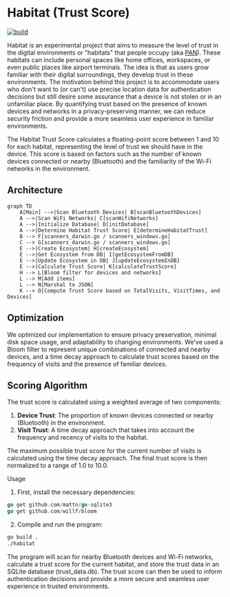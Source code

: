 # Habitat (Trust Score)

[![build](https://github.com/rmcvey/habitat/actions/workflows/go.yml/badge.svg?branch=main)](https://github.com/rmcvey/habitat/actions/workflows/go.yml)

Habitat is an experimental project that aims to measure the level of trust in the digital environments or "habitats" that people occupy (aka [PAN](https://en.wikipedia.org/wiki/Personal_area_network)). These habitats can include personal spaces like home offices, workspaces, or even public places like airport terminals. The idea is that as users grow familiar with their digital surroundings, they develop trust in these environments. The motivation behind this project is to accommodate users who don't want to (or can't) use precise location data for authentication decisions but still desire some assurance that a device is not stolen or in an unfamiliar place. By quantifying trust based on the presence of known devices and networks in a privacy-preserving manner, we can reduce security friction and provide a more seamless user experience in familiar environments.

The Habitat Trust Score calculates a floating-point score between 1 and 10 for each habitat, representing the level of trust we should have in the device. This score is based on factors such as the number of known devices connected or nearby (Bluetooth) and the familiarity of the Wi-Fi networks in the environment.

## Architecture

```mermaid
graph TD
    A[Main] -->|Scan Bluetooth Devices| B[scanBluetoothDevices]
    A -->|Scan WiFi Networks| C[scanWifiNetworks]
    A -->|Initialize Database| D[initDatabase]
    A -->|Determine Habitat Trust Score| E[determineHabitatTrust]
    B --> F[scanners_darwin.go / scanners_windows.go]
    C --> G[scanners_darwin.go / scanners_windows.go]
    E -->|Create Ecosystem| H[createEcosystem]
    E -->|Get Ecosystem from DB| I[getEcosystemFromDB]
    E -->|Update Ecosystem in DB| J[updateEcosystemInDB]
    E -->|Calculate Trust Score| K[calculateTrustScore]
    H --> L[Bloom filter for devices and networks]
    L --> M[Add items]
    L --> N[Marshal to JSON]
    K --> O[Compute Trust Score based on TotalVisits, VisitTimes, and Devices]
```

## Optimization

We optimized our implementation to ensure privacy preservation, minimal disk space usage, and adaptability to changing environments. We've used a Bloom filter to represent unique combinations of connected and nearby devices, and a time decay approach to calculate trust scores based on the frequency of visits and the presence of familiar devices.

## Scoring Algorithm

The trust score is calculated using a weighted average of two components:

1. **Device Trust**: The proportion of known devices connected or nearby (Bluetooth) in the environment.
2. **Visit Trust**: A time decay approach that takes into account the frequency and recency of visits to the habitat.

The maximum possible trust score for the current number of visits is calculated using the time decay approach. The final trust score is then normalized to a range of 1.0 to 10.0.

Usage

1. First, install the necessary dependencies:

```go
go get github.com/mattn/go-sqlite3
go get github.com/willf/bloom
```

2. Compile and run the program:

```css
go build .
./habitat
```

The program will scan for nearby Bluetooth devices and Wi-Fi networks, calculate a trust score for the current habitat, and store the trust data in an SQLite database (trust_data.db). The trust score can then be used to inform authentication decisions and provide a more secure and seamless user experience in trusted environments.